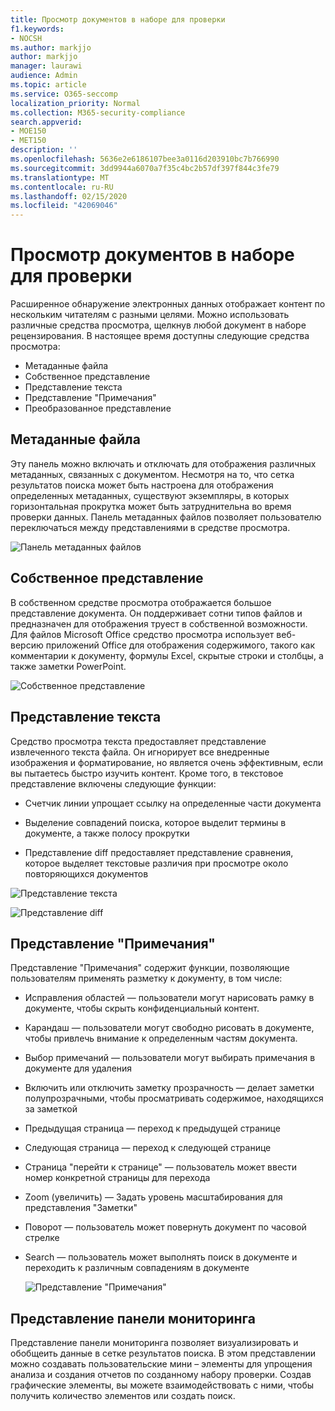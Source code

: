 ```yaml
---
title: Просмотр документов в наборе для проверки
f1.keywords:
- NOCSH
ms.author: markjjo
author: markjjo
manager: laurawi
audience: Admin
ms.topic: article
ms.service: O365-seccomp
localization_priority: Normal
ms.collection: M365-security-compliance
search.appverid:
- MOE150
- MET150
description: ''
ms.openlocfilehash: 5636e2e6186107bee3a0116d203910bc7b766990
ms.sourcegitcommit: 3dd9944a6070a7f35c4bc2b57df397f844c3fe79
ms.translationtype: MT
ms.contentlocale: ru-RU
ms.lasthandoff: 02/15/2020
ms.locfileid: "42069046"
---
```

# <a name="view-documents-in-a-review-set"></a>Просмотр документов в наборе для проверки

Расширенное обнаружение электронных данных отображает контент по нескольким читателям с разными целями. Можно использовать различные средства просмотра, щелкнув любой документ в наборе рецензирования. В настоящее время доступны следующие средства просмотра:

- Метаданные файла
- Собственное представление
- Представление текста
- Представление "Примечания"
- Преобразованное представление

## <a name="file-metadata"></a>Метаданные файла

Эту панель можно включать и отключать для отображения различных метаданных, связанных с документом. Несмотря на то, что сетка результатов поиска может быть настроена для отображения определенных метаданных, существуют экземпляры, в которых горизонтальная прокрутка может быть затруднительна во время проверки данных. Панель метаданных файлов позволяет пользователю переключаться между представлениями в средстве просмотра.

![Панель метаданных файлов
](../media/Reviewimage2.png)

## <a name="native-view"></a>Собственное представление

В собственном средстве просмотра отображается большое представление документа. Он поддерживает сотни типов файлов и предназначен для отображения труест в собственной возможности. Для файлов Microsoft Office средство просмотра использует веб-версию приложений Office для отображения содержимого, такого как комментарии к документу, формулы Excel, скрытые строки и столбцы, а также заметки PowerPoint.

![Собственное представление
](../media/Reviewimage3.png)

## <a name="text-view"></a>Представление текста

Средство просмотра текста предоставляет представление извлеченного текста файла. Он игнорирует все внедренные изображения и форматирование, но является очень эффективным, если вы пытаетесь быстро изучить контент. Кроме того, в текстовое представление включены следующие функции:

  - Счетчик линии упрощает ссылку на определенные части документа

  - Выделение совпадений поиска, которое выделит термины в документе, а также полосу прокрутки

  - Представление diff предоставляет представление сравнения, которое выделяет текстовые различия при просмотре около повторяющихся документов

![Представление текста
](../media/Reviewimage4.png)

![Представление diff
](../media/Reviewimage5.png)

## <a name="annotate-view"></a>Представление "Примечания"

Представление "Примечания" содержит функции, позволяющие пользователям применять разметку к документу, в том числе:

  - Исправления областей — пользователи могут нарисовать рамку в документе, чтобы скрыть конфиденциальный контент.

  - Карандаш — пользователи могут свободно рисовать в документе, чтобы привлечь внимание к определенным частям документа.

  - Выбор примечаний — пользователи могут выбирать примечания в документе для удаления

  - Включить или отключить заметку прозрачность — делает заметки полупрозрачными, чтобы просматривать содержимое, находящихся за заметкой

  - Предыдущая страница — переход к предыдущей странице

  - Следующая страница — переход к следующей странице

  - Страница "перейти к странице" — пользователь может ввести номер конкретной страницы для перехода

  - Zoom (увеличить) — Задать уровень масштабирования для представления "Заметки"

  - Поворот — пользователь может повернуть документ по часовой стрелке

  - Search — пользователь может выполнять поиск в документе и переходить к различным совпадениям в документе
    
    ![Представление "Примечания"
    ](../media/Reviewimage1.png)

## <a name="dashboard-view"></a>Представление панели мониторинга 
Представление панели мониторинга позволяет визуализировать и обобщеить данные в сетке результатов поиска. В этом представлении можно создавать пользовательские мини – элементы для упрощения анализа и создания отчетов по созданному набору проверки. Создав графические элементы, вы можете взаимодействовать с ними, чтобы получить количество элементов или создать поиск. 
